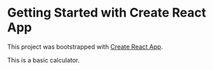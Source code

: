# Getting Started with Create React App

This project was bootstrapped with [Create React App](https://github.com/facebook/create-react-app).

This is a basic calculator.
